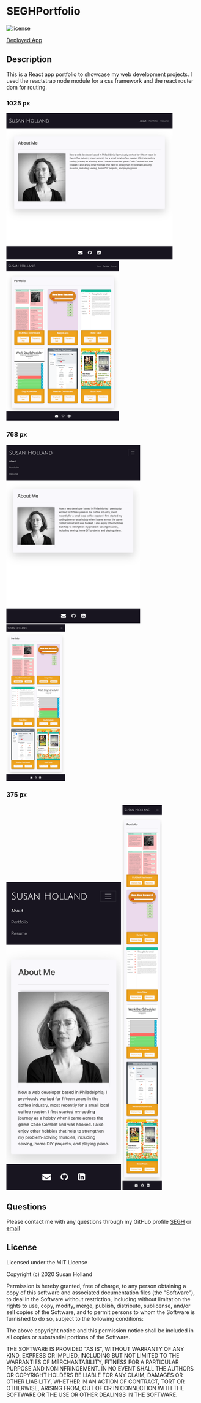 # SEGHPortfolio

  [![license](https://img.shields.io/badge/License-MIT-yellow.svg)](https://opensource.org/licenses/MIT)

  [Deployed App](https://segh.dev)

  ## Description
  This is a React app portfolio to showcase my web development projects. I used the reactstrap node module for a css framework and the react router dom for routing.

  ### 1025 px

  <img src="./src/assets/1025about.png" width="435" />   <img src="./src/assets/1025portfolio.png" width="295" />

  ### 768 px

  <img src="./src/assets/768about.png" width="350" />   <img src="./src/assets/768portfolio.png" width="153" />

  ### 375 px

  <img src="./src/assets/375about.png" width="300" />   <img src="./src/assets/375portfolio.png" width="103" />

  ## Questions
  Please contact me with any questions through my GitHub profile [SEGH](https://github.com/SEGH) or [email](mailto:susan@segh.dev)

  ## License
  Licensed under the MIT License

  Copyright (c) 2020 Susan Holland

Permission is hereby granted, free of charge, to any person obtaining a copy
of this software and associated documentation files (the "Software"), to deal
in the Software without restriction, including without limitation the rights
to use, copy, modify, merge, publish, distribute, sublicense, and/or sell
copies of the Software, and to permit persons to whom the Software is
furnished to do so, subject to the following conditions:

The above copyright notice and this permission notice shall be included in all
copies or substantial portions of the Software.

THE SOFTWARE IS PROVIDED "AS IS", WITHOUT WARRANTY OF ANY KIND, EXPRESS OR
IMPLIED, INCLUDING BUT NOT LIMITED TO THE WARRANTIES OF MERCHANTABILITY,
FITNESS FOR A PARTICULAR PURPOSE AND NONINFRINGEMENT. IN NO EVENT SHALL THE
AUTHORS OR COPYRIGHT HOLDERS BE LIABLE FOR ANY CLAIM, DAMAGES OR OTHER
LIABILITY, WHETHER IN AN ACTION OF CONTRACT, TORT OR OTHERWISE, ARISING FROM,
OUT OF OR IN CONNECTION WITH THE SOFTWARE OR THE USE OR OTHER DEALINGS IN THE
SOFTWARE.